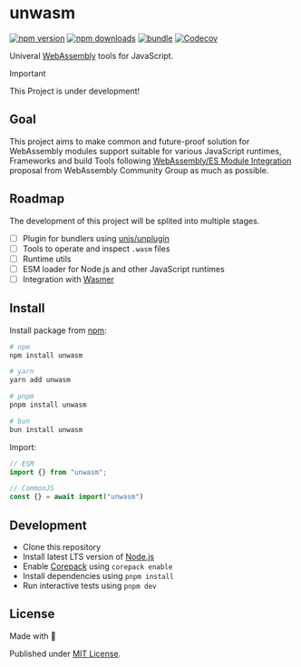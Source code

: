 # unwasm

[![npm version][npm-version-src]][npm-version-href]
[![npm downloads][npm-downloads-src]][npm-downloads-href]
[![bundle][bundle-src]][bundle-href]
[![Codecov][codecov-src]][codecov-href]

Univeral [WebAssembly](https://webassembly.org/) tools for JavaScript.

>[!IMPORTANT]
> This Project is under development!

## Goal

This project aims to make common and future-proof solution for WebAssembly modules support suitable for various JavaScript runtimes, Frameworks and build Tools following [WebAssembly/ES Module Integration](https://github.com/WebAssembly/esm-integration/tree/main/proposals/esm-integration) proposal from WebAssembly Community Group as much as possible.

## Roadmap

The development of this project will be splited into multiple stages.

- [ ] Plugin for bundlers using [unjs/unplugin](https://github.com/unjs/unplugin)
- [ ] Tools to operate and inspect `.wasm` files
- [ ] Runtime utils
- [ ] ESM loader for Node.js and other JavaScript runtimes
- [ ] Integration with [Wasmer](https://github.com/wasmerio)

## Install

Install package from [npm](https://www.npmjs.com/package/unwasm):

```sh
# npm
npm install unwasm

# yarn
yarn add unwasm

# pnpm
pnpm install unwasm

# bun
bun install unwasm
```

Import:

```js
// ESM
import {} from "unwasm";

// CommonJS
const {} = await import("unwasm")
```


## Development

- Clone this repository
- Install latest LTS version of [Node.js](https://nodejs.org/en/)
- Enable [Corepack](https://github.com/nodejs/corepack) using `corepack enable`
- Install dependencies using `pnpm install`
- Run interactive tests using `pnpm dev`

## License

Made with 💛

Published under [MIT License](./LICENSE).

<!-- Badges -->

[npm-version-src]: https://img.shields.io/npm/v/unwasm?style=flat&colorA=18181B&colorB=F0DB4F
[npm-version-href]: https://npmjs.com/package/unwasm
[npm-downloads-src]: https://img.shields.io/npm/dm/unwasm?style=flat&colorA=18181B&colorB=F0DB4F
[npm-downloads-href]: https://npmjs.com/package/unwasm
[codecov-src]: https://img.shields.io/codecov/c/gh/unjs/unwasm/main?style=flat&colorA=18181B&colorB=F0DB4F
[codecov-href]: https://codecov.io/gh/unjs/unwasm
[bundle-src]: https://img.shields.io/bundlephobia/minzip/unwasm?style=flat&colorA=18181B&colorB=F0DB4F
[bundle-href]: https://bundlephobia.com/result?p=unwasm
